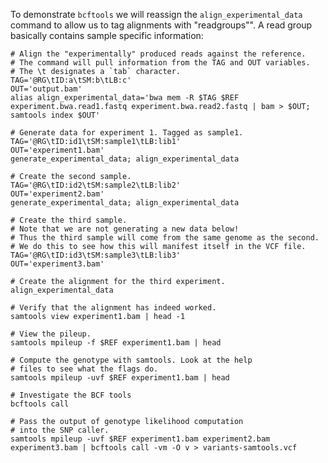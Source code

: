 
To demonstrate `bcftools` we will reassign the `align_experimental_data` command to
allow us to tag alignments with "readgroups"". A read group basically contains sample
specific information:

	# Align the "experimentally" produced reads against the reference.
	# The command will pull information from the TAG and OUT variables.
	# The \t designates a `tab` character.
	TAG='@RG\tID:a\tSM:b\tLB:c'
	OUT='output.bam'
	alias align_experimental_data='bwa mem -R $TAG $REF experiment.bwa.read1.fastq experiment.bwa.read2.fastq | bam > $OUT; samtools index $OUT'

	# Generate data for experiment 1. Tagged as sample1.
	TAG='@RG\tID:id1\tSM:sample1\tLB:lib1'
	OUT='experiment1.bam'
	generate_experimental_data; align_experimental_data

	# Create the second sample.
	TAG='@RG\tID:id2\tSM:sample2\tLB:lib2'
	OUT='experiment2.bam'
	generate_experimental_data; align_experimental_data

	# Create the third sample.
	# Note that we are not generating a new data below!
	# Thus the third sample will come from the same genome as the second.
	# We do this to see how this will manifest itself in the VCF file.
	TAG='@RG\tID:id3\tSM:sample3\tLB:lib3'
	OUT='experiment3.bam'

	# Create the alignment for the third experiment.
	align_experimental_data

	# Verify that the alignment has indeed worked.
	samtools view experiment1.bam | head -1

	# View the pileup.
	samtools mpileup -f $REF experiment1.bam | head

	# Compute the genotype with samtools. Look at the help
	# files to see what the flags do.
	samtools mpileup -uvf $REF experiment1.bam | head

	# Investigate the BCF tools
	bcftools call

	# Pass the output of genotype likelihood computation
	# into the SNP caller.
	samtools mpileup -uvf $REF experiment1.bam experiment2.bam experiment3.bam | bcftools call -vm -O v > variants-samtools.vcf

